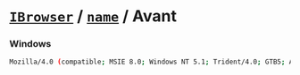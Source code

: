 # [`IBrowser`](/api/ua-parser-js/get-browser.md) / [`name`](../name.md) / Avant


### Windows

```sh
Mozilla/4.0 (compatible; MSIE 8.0; Windows NT 5.1; Trident/4.0; GTB5; Avant Browser; .NET CLR 1.1.4322; .NET CLR 2.0.50727)
```